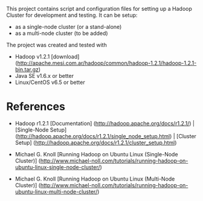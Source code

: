 This project contains script and configuration files for setting up a Hadoop Cluster for development and testing. It can be setup:
- as a single-node cluster (or a stand-alone)
- as a multi-node cluster (to be added)

The project was created and tested with
- Hadoop v1.2.1 [download] (http://apache.mesi.com.ar/hadoop/common/hadoop-1.2.1/hadoop-1.2.1-bin.tar.gz)
- Java SE v1.6.x or better
- Linux/CentOS v6.5 or better

# References
- Hadoop r1.2.1 [Documentation] (http://hadoop.apache.org/docs/r1.2.1/) | [Single-Node Setup] (http://hadoop.apache.org/docs/r1.2.1/single_node_setup.html) | [Cluster Setup] (http://hadoop.apache.org/docs/r1.2.1/cluster_setup.html)

- Michael G. Knoll [Running Hadoop on Ubuntu Linux (Single-Node Cluster)] 
(http://www.michael-noll.com/tutorials/running-hadoop-on-ubuntu-linux-single-node-cluster/)

- Michael G. Knoll [Running Hadoop on Ubuntu Linux (Multi-Node Cluster)] 
(http://www.michael-noll.com/tutorials/running-hadoop-on-ubuntu-linux-multi-node-cluster/)

